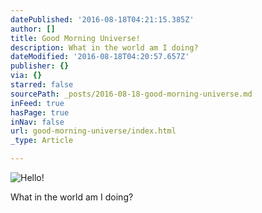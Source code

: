 ```yaml
---
datePublished: '2016-08-18T04:21:15.385Z'
author: []
title: Good Morning Universe!
description: What in the world am I doing?
dateModified: '2016-08-18T04:20:57.657Z'
publisher: {}
via: {}
starred: false
sourcePath: _posts/2016-08-18-good-morning-universe.md
inFeed: true
hasPage: true
inNav: false
url: good-morning-universe/index.html
_type: Article

---
```

![Hello!](https://the-grid-user-content.s3-us-west-2.amazonaws.com/177d9d45-a4f1-4a54-a272-ffba5c72aad4.jpg)

What in the world am I doing?